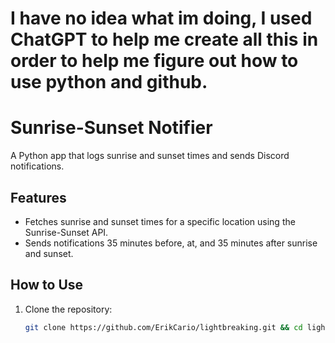 # I have no idea what im doing, I used ChatGPT to help me create all this in order to help me figure out how to use python and github.

# Sunrise-Sunset Notifier

A Python app that logs sunrise and sunset times and sends Discord notifications.

## Features
- Fetches sunrise and sunset times for a specific location using the Sunrise-Sunset API.
- Sends notifications 35 minutes before, at, and 35 minutes after sunrise and sunset.

## How to Use
1. Clone the repository:
   ```bash
   git clone https://github.com/ErikCario/lightbreaking.git && cd lightbreaking

